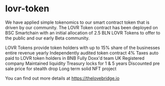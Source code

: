 # lovr-token
We have applied simple tokenomics to our smart contract token that is driven by our community. The LOVR Token contract has been deployed on BSC Smartchain with an initial allocation of 2.5 BLN LOVR Tokens to offer to the public and our early Beta community.

LOVR Tokens provide token holders with up to 15% share of the businesses entire revenue yearly 
Independently audited token contract 
4% Taxes auto paid to LOVR token holders in BNB
Fully Doxx'd team 
UK Registered company 
Maintained liquidity 
Treasury locks for 1 & 5 years 
Discounted pre sale price for stealth drop 
Long term solid NFT project

You can find out more details at https://thelovebridge.io
